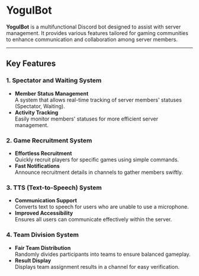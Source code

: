 # YogulBot

**YogulBot** is a multifunctional Discord bot designed to assist with server management. It provides various features tailored for gaming communities to enhance communication and collaboration among server members.

---

## Key Features

### 1. Spectator and Waiting System
- **Member Status Management**  
  A system that allows real-time tracking of server members' statuses (Spectator, Waiting).
- **Activity Tracking**  
  Easily monitor members' statuses for more efficient server management.

### 2. Game Recruitment System
- **Effortless Recruitment**  
  Quickly recruit players for specific games using simple commands.
- **Fast Notifications**  
  Announce recruitment details in channels to gather members swiftly.

### 3. TTS (Text-to-Speech) System
- **Communication Support**  
  Converts text to speech for users who are unable to use a microphone.
- **Improved Accessibility**  
  Ensures all users can communicate effectively within the server.

### 4. Team Division System
- **Fair Team Distribution**  
  Randomly divides participants into teams to ensure balanced gameplay.
- **Result Display**  
  Displays team assignment results in a channel for easy verification.